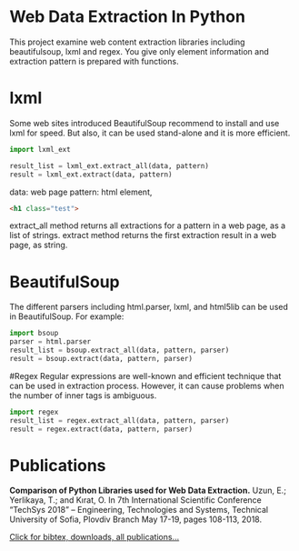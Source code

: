 # Web Data Extraction In Python
This project examine web content extraction libraries including beautifulsoup, lxml and regex. You give only element information and extraction pattern is prepared with functions. 

# lxml
Some web sites introduced BeautifulSoup recommend to install and use lxml for speed. But also, it can be used stand-alone and it is more efficient.
```python
import lxml_ext

result_list = lxml_ext.extract_all(data, pattern)
result = lxml_ext.extract(data, pattern)
```
data: web page
pattern: html element, 
```html
<h1 class="test">
```
extract_all method returns all extractions for a pattern in a web page, as a list of strings. extract method returns the first extraction result in a web page, as string.

# BeautifulSoup
The different parsers including html.parser, lxml, and html5lib can be used in BeautifulSoup. For example:

```python
import bsoup
parser = html.parser
result_list = bsoup.extract_all(data, pattern, parser)
result = bsoup.extract(data, pattern, parser)
```

#Regex
Regular expressions are well-known and efficient technique that can be used in extraction process. However, it can cause problems when the number of inner tags is ambiguous.
```python
import regex
result_list = regex.extract_all(data, pattern, parser)
result = regex.extract(data, pattern, parser)
```

# Publications
<b>Comparison of Python Libraries used for Web Data Extraction.</b> Uzun, E.; Yerlikaya, T.; and Kırat, O. In 7th International Scientific Conference “TechSys 2018” – Engineering, Technologies and Systems, Technical University of Sofia, Plovdiv Branch May 17-19, pages 108-113, 2018.

<a href="https://www.e-adys.com/yayinlar/" target="_blank">Click for bibtex, downloads, all publications...</a>
